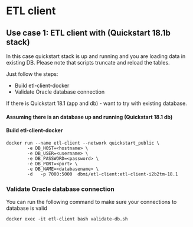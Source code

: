 



# ETL client 

## Use case 1: ETL client with (Quickstart 18.1b stack)

In this case quickstart stack is up and running and you are loading data in existing DB. 
Please note that scripts truncate and reload the tables.

Just follow the steps:
* Build etl-client-docker
* Validate Oracle database connection 


If there is Quickstart 18.1 (app and db) - want to try with existing database.
 
####  Assuming there is an database up and running (Quickstart 18.1 db)


#### Build etl-client-docker
```
docker run --name etl-client --network quickstart_public \
		-e DB_HOST=<hostname> \
		-e DB_USER=<username> \
		-e DB_PASSWORD=<password> \
		-e DB_PORT=<port> \
		-e DB_NAME=<databasename> \
		-d   -p 7000:5000  dbmi/etl-client:etl-client-i2b2tm-18.1 
```
### Validate Oracle database connection
You can run the following command to make sure your connections to database is valid 
```
docker exec -it etl-client bash validate-db.sh 
```
